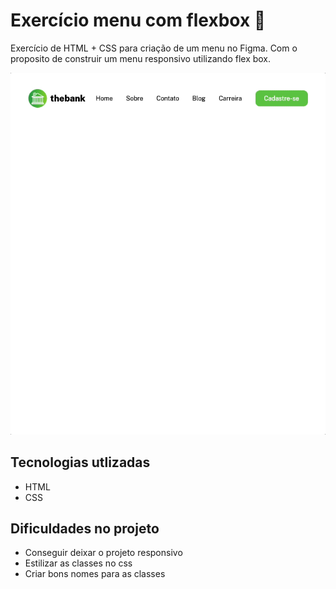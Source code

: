 # Exercício menu com flexbox 📃
Exercício de HTML + CSS para criação de um menu no Figma. Com o proposito de construir um menu responsivo utilizando flex box.

<img src="./gif.gif" alt="imagem do projeto">
 
## Tecnologias utlizadas
- HTML
- CSS

## Dificuldades no projeto
- Conseguir deixar o projeto responsivo 
- Estilizar as classes no css
- Criar bons nomes para as classes
